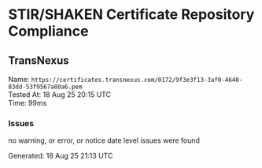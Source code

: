 # STIR/SHAKEN Certificate Repository Compliance

## TransNexus

Name: `https://certificates.transnexus.com/0172/9f3e3f13-3af0-4640-83dd-53f9567a80a6.pem`\
Tested At: 18 Aug 25 20:15 UTC\
Time: 99ms

### Issues

no warning, or error, or notice date level issues were found

Generated: 18 Aug 25 21:13 UTC